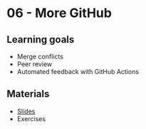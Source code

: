 # 06 - More GitHub

## Learning goals

- Merge conflicts
- Peer review
- Automated feedback with GitHub Actions

## Materials

- [Slides]()
- Exercises